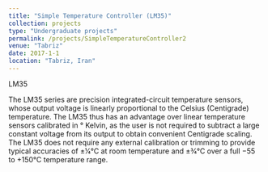 ```yaml
---
title: "Simple Temperature Controller (LM35)"
collection: projects
type: "Undergraduate projects"
permalink: /projects/SimpleTemperatureController2
venue: "Tabriz"
date: 2017-1-1
location: "Tabriz, Iran"
---
```


LM35

The LM35 series are precision integrated-circuit temperature sensors, whose output voltage is linearly proportional to the Celsius (Centigrade) temperature. The LM35 thus has an advantage over linear temperature sensors calibrated in ° Kelvin, as the user is not required to subtract a large constant voltage from its output to obtain convenient Centigrade scaling. The LM35 does not require any external calibration or trimming to provide typical accuracies of ±1⁄4°C at room temperature and ±3⁄4°C over a full −55 to +150°C temperature range.

